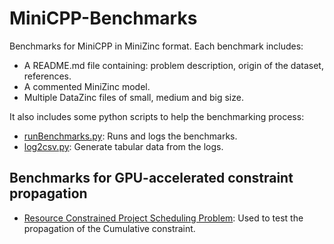 MiniCPP-Benchmarks
==
Benchmarks for MiniCPP in MiniZinc format. Each benchmark includes:

- A README.md file containing: problem description, origin of the dataset, references.
- A commented MiniZinc model.
- Multiple DataZinc files of small, medium and big size.

It also includes some python scripts to help the benchmarking process:

- [runBenchmarks.py](./runBenchmarks.py): Runs and logs the benchmarks.
- [log2csv.py](./log2csv.py): Generate tabular data from the logs.

Benchmarks for GPU-accelerated constraint propagation
--

- [Resource Constrained Project Scheduling Problem](./rcpsp): Used to test the propagation of the Cumulative constraint.
